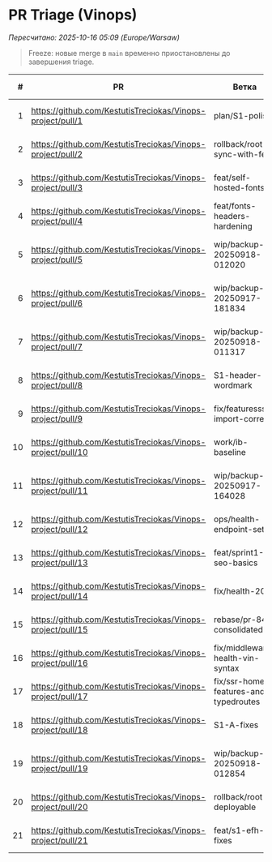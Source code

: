 # PR Triage (Vinops)
_Пересчитано: 2025-10-16 05:09 (Europe/Warsaw)_

> Freeze: новые merge в `main` временно приостановлены до завершения triage.

| # | PR | Ветка | Конфликт (Y/N) | Дата | Checks | Решение |
|---:|---|---|:--:|---|---|---|
| 1 | https://github.com/KestutisTreciokas/Vinops-project/pull/1 | plan/S1-polish | Y | 2025-10-16T02:44:38Z | [pending](https://github.com/KestutisTreciokas/Vinops-project/pull/1/checks) | Closed — conflicts |
| 2 | https://github.com/KestutisTreciokas/Vinops-project/pull/2 | rollback/root-sync-with-fe | N | 2025-10-16T02:26:11Z | [pending](https://github.com/KestutisTreciokas/Vinops-project/pull/2/checks) | Open — checks: pending |
| 3 | https://github.com/KestutisTreciokas/Vinops-project/pull/3 | feat/self-hosted-fonts | Y | 2025-10-16T02:44:37Z | [pending](https://github.com/KestutisTreciokas/Vinops-project/pull/3/checks) | Closed — conflicts |
| 4 | https://github.com/KestutisTreciokas/Vinops-project/pull/4 | feat/fonts-headers-hardening | Y | 2025-10-16T02:44:35Z | [pending](https://github.com/KestutisTreciokas/Vinops-project/pull/4/checks) | Closed — conflicts |
| 5 | https://github.com/KestutisTreciokas/Vinops-project/pull/5 | wip/backup-20250918-012020 | N | 2025-10-16T02:44:34Z | [pending](https://github.com/KestutisTreciokas/Vinops-project/pull/5/checks) | Closed — backup snapshot |
| 6 | https://github.com/KestutisTreciokas/Vinops-project/pull/6 | wip/backup-20250917-181834 | N | 2025-10-16T02:44:32Z | [pending](https://github.com/KestutisTreciokas/Vinops-project/pull/6/checks) | Closed — backup snapshot |
| 7 | https://github.com/KestutisTreciokas/Vinops-project/pull/7 | wip/backup-20250918-011317 | Y | 2025-10-16T02:44:31Z | [pending](https://github.com/KestutisTreciokas/Vinops-project/pull/7/checks) | Closed — backup snapshot |
| 8 | https://github.com/KestutisTreciokas/Vinops-project/pull/8 | S1-header-wordmark | Y | 2025-10-16T02:44:29Z | [pending](https://github.com/KestutisTreciokas/Vinops-project/pull/8/checks) | Closed — conflicts |
| 9 | https://github.com/KestutisTreciokas/Vinops-project/pull/9 | fix/featuresssr-import-correct | Y | 2025-10-16T02:44:28Z | [pending](https://github.com/KestutisTreciokas/Vinops-project/pull/9/checks) | Closed — conflicts |
| 10 | https://github.com/KestutisTreciokas/Vinops-project/pull/10 | work/ib-baseline | Y | 2025-10-16T02:44:26Z | [pending](https://github.com/KestutisTreciokas/Vinops-project/pull/10/checks) | Closed — conflicts |
| 11 | https://github.com/KestutisTreciokas/Vinops-project/pull/11 | wip/backup-20250917-164028 | Y | 2025-10-16T02:44:25Z | [pending](https://github.com/KestutisTreciokas/Vinops-project/pull/11/checks) | Closed — backup snapshot |
| 12 | https://github.com/KestutisTreciokas/Vinops-project/pull/12 | ops/health-endpoint-setup | Y | 2025-10-16T02:44:23Z | [pending](https://github.com/KestutisTreciokas/Vinops-project/pull/12/checks) | Closed — conflicts |
| 13 | https://github.com/KestutisTreciokas/Vinops-project/pull/13 | feat/sprint1-seo-basics | Y | 2025-10-16T02:44:22Z | [pending](https://github.com/KestutisTreciokas/Vinops-project/pull/13/checks) | Closed — conflicts |
| 14 | https://github.com/KestutisTreciokas/Vinops-project/pull/14 | fix/health-200 | Y | 2025-10-16T02:44:20Z | [pending](https://github.com/KestutisTreciokas/Vinops-project/pull/14/checks) | Closed — conflicts |
| 15 | https://github.com/KestutisTreciokas/Vinops-project/pull/15 | rebase/pr-84-consolidated | N | 2025-10-16T02:53:38Z | [pending](https://github.com/KestutisTreciokas/Vinops-project/pull/15/checks) | Open — split required |
| 16 | https://github.com/KestutisTreciokas/Vinops-project/pull/16 | fix/middleware-health-vin-syntax | Y | 2025-10-16T02:44:19Z | [pending](https://github.com/KestutisTreciokas/Vinops-project/pull/16/checks) | Closed — conflicts |
| 17 | https://github.com/KestutisTreciokas/Vinops-project/pull/17 | fix/ssr-home-features-and-typedroutes | Y | 2025-10-16T02:44:17Z | [pending](https://github.com/KestutisTreciokas/Vinops-project/pull/17/checks) | Closed — conflicts |
| 18 | https://github.com/KestutisTreciokas/Vinops-project/pull/18 | S1-A-fixes | Y | 2025-10-16T02:44:15Z | [pending](https://github.com/KestutisTreciokas/Vinops-project/pull/18/checks) | Closed — conflicts |
| 19 | https://github.com/KestutisTreciokas/Vinops-project/pull/19 | wip/backup-20250918-012854 | N | 2025-10-16T02:44:14Z | [pending](https://github.com/KestutisTreciokas/Vinops-project/pull/19/checks) | Closed — backup snapshot |
| 20 | https://github.com/KestutisTreciokas/Vinops-project/pull/20 | rollback/root-deployable | Y | 2025-10-16T02:44:12Z | [pending](https://github.com/KestutisTreciokas/Vinops-project/pull/20/checks) | Closed — conflicts |
| 21 | https://github.com/KestutisTreciokas/Vinops-project/pull/21 | feat/s1-efh-fixes | Y | 2025-10-16T02:44:11Z | [pending](https://github.com/KestutisTreciokas/Vinops-project/pull/21/checks) | Closed — conflicts |
